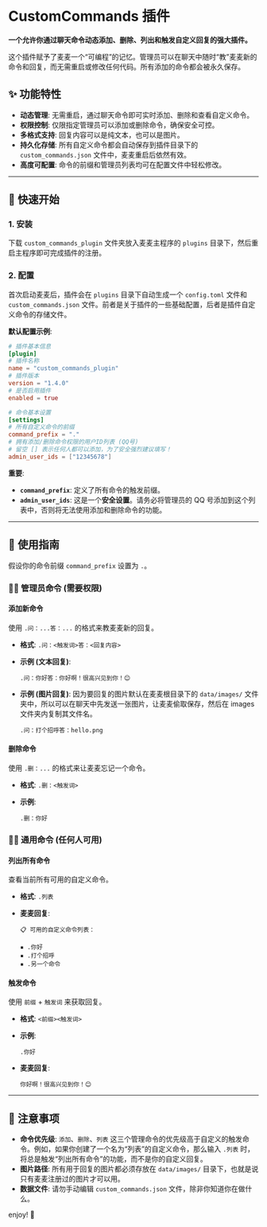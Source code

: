 # CustomCommands 插件

**一个允许你通过聊天命令动态添加、删除、列出和触发自定义回复的强大插件。**

这个插件赋予了麦麦一个“可编程”的记忆。管理员可以在聊天中随时“教”麦麦新的命令和回复，而无需重启或修改任何代码。所有添加的命令都会被永久保存。

## ✨ 功能特性

- **动态管理**: 无需重启，通过聊天命令即可实时添加、删除和查看自定义命令。
- **权限控制**: 仅限指定管理员可以添加或删除命令，确保安全可控。
- **多格式支持**: 回复内容可以是纯文本，也可以是图片。
- **持久化存储**: 所有自定义命令都会自动保存到插件目录下的 `custom_commands.json` 文件中，麦麦重启后依然有效。
- **高度可配置**: 命令的前缀和管理员列表均可在配置文件中轻松修改。

---

## 🚀 快速开始

### 1. 安装

下载 `custom_commands_plugin` 文件夹放入麦麦主程序的 `plugins` 目录下，然后重启主程序即可完成插件的注册。

### 2. 配置

首次启动麦麦后，插件会在 `plugins` 目录下自动生成一个 `config.toml` 文件和 `custom_commands.json` 文件。前者是关于插件的一些基础配置，后者是插件自定义命令的存储文件。

**默认配置示例**:

```toml
# 插件基本信息
[plugin]
# 插件名称
name = "custom_commands_plugin"
# 插件版本
version = "1.4.0"
# 是否启用插件
enabled = true

# 命令基本设置
[settings]
# 所有自定义命令的前缀
command_prefix = "."
# 拥有添加/删除命令权限的用户ID列表 (QQ号)
# 留空 [] 表示任何人都可以添加，为了安全强烈建议填写！
admin_user_ids = ["12345678"]
```

**重要**:

- **`command_prefix`**: 定义了所有命令的触发前缀。
- **`admin_user_ids`**: 这是一个**安全设置**。请务必将管理员的 QQ 号添加到这个列表中，否则将无法使用添加和删除命令的功能。

---

## 📖 使用指南

假设你的命令前缀 `command_prefix` 设置为 `.`。

### 👨‍💼 管理员命令 (需要权限)

#### 添加新命令

使用 `.问：...答：...` 的格式来教麦麦新的回复。

- **格式**: `.问：<触发词>答：<回复内容>`
- **示例 (文本回复)**:

  ```text
  .问：你好答：你好啊！很高兴见到你！😊
  ```

- **示例 (图片回复)**:
  因为要回复的图片默认在麦麦根目录下的 `data/images/` 文件夹中，所以可以在聊天中先发送一张图片，让麦麦偷取保存，然后在 images 文件夹内复制其文件名。

  ```text
  .问：打个招呼答：hello.png
  ```

#### 删除命令

使用 `.删：...` 的格式来让麦麦忘记一个命令。

- **格式**: `.删：<触发词>`
- **示例**:

  ```text
  .删：你好
  ```

### 🙋‍♀️ 通用命令 (任何人可用)

#### 列出所有命令

查看当前所有可用的自定义命令。

- **格式**: `.列表`
- **麦麦回复**:

  ```text
  📋 可用的自定义命令列表：

  ▪️ .你好
  ▪️ .打个招呼
  ▪️ .另一个命令
  ```

#### 触发命令

使用 `前缀` + `触发词` 来获取回复。

- **格式**: `<前缀><触发词>`
- **示例**:

  ```text
  .你好
  ```

- **麦麦回复**:

  ```text
  你好啊！很高兴见到你！😊
  ```

---

## 📝 注意事项

- **命令优先级**: `添加`、`删除`、`列表` 这三个管理命令的优先级高于自定义的触发命令。例如，如果你创建了一个名为“列表”的自定义命令，那么输入 `.列表` 时，将总是触发“列出所有命令”的功能，而不是你的自定义回复。
- **图片路径**: 所有用于回复的图片都必须存放在 `data/images/` 目录下，也就是说只有麦麦注册过的图片才可以用。
- **数据文件**: 请勿手动编辑 `custom_commands.json` 文件，除非你知道你在做什么。

 enjoy! 🎉
